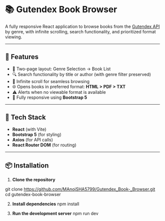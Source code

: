 # 📚 Gutendex Book Browser

A fully responsive React application to browse books from the [Gutendex API](http://skunkworks.ignitesol.com:8000/) by genre, with infinite scrolling, search functionality, and prioritized format viewing.

---

## 🚀 Features

- 🧭 Two-page layout: Genre Selection → Book List
- 🔍 Search functionality by title or author (with genre filter preserved)
- 🔁 Infinite scroll for seamless browsing
- 🌐 Opens books in preferred format: **HTML > PDF > TXT**
- ⚠️ Alerts when no viewable format is available
- 📱 Fully responsive using **Bootstrap 5**

---

## 🧱 Tech Stack

- **React** (with Vite)
- **Bootstrap 5** (for styling)
- **Axios** (for API calls)
- **React Router DOM** (for routing)

---

## 📦 Installation

1. **Clone the repository**

git clone https://github.com/MAnojSHA5799/Gutendex_Book-_Browser.git
cd gutendex-book-browser


2. **Install dependencies**
npm install


3. **Run the development server**
npm run dev